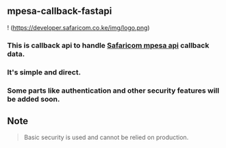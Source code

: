 ## mpesa-callback-fastapi

! (https://developer.safaricom.co.ke/img/logo.png)

### This is callback api to handle [Safaricom mpesa api](https://developer.safaricom.co.ke//) callback data.
### It's simple and direct.
### Some parts like **authentication** and other **security** features will be added soon.

## **Note**
> Basic security is used and cannot be relied on production.


